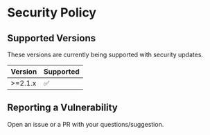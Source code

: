# Security Policy

## Supported Versions

These versions are
currently being supported with security updates.

| Version | Supported          |
| ------- | ------------------ |
| >=2.1.x   | :white_check_mark: |

## Reporting a Vulnerability

Open an issue or a PR with your questions/suggestion.
